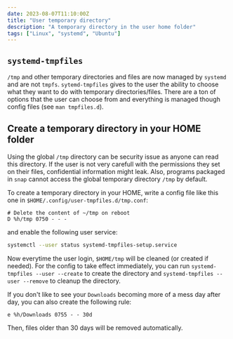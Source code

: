 ```yaml
---
date: 2023-08-07T11:10:00Z
title: "User temporary directory"
description: "A temporary directory in the user home folder"
tags: ["Linux", "systemd", "Ubuntu"]
---
```


## `systemd-tmpfiles`

`/tmp` and other temporary directories and files are now managed by `systemd` and are not `tmpfs`. `sytemd-tmpfiles` gives to the user the ability to choose what they want to do with temporary directories/files. There are a ton of options that the user can choose from and everything is managed though config files (see `man tmpfiles.d`).

## Create a temporary directory in your HOME folder

Using the global `/tmp` directory can be security issue as anyone can read this directory. If the user is not very carefull with the permissions they set on their files, confidential information might leak. Also, programs packaged in `snap` cannot access the global temporary directory `/tmp` by default.

To create a temporary directory in your HOME, write a config file like this one in `$HOME/.config/user-tmpfiles.d/tmp.conf`:

```
# Delete the content of ~/tmp on reboot
D %h/tmp 0750 - - -
```

and enable the following user service:

```bash
systemctl --user status systemd-tmpfiles-setup.service
```

Now everytime the user login, `$HOME/tmp` will be cleaned (or created if needed). For the config to take effect immediately, you can run `systemd-tmpfiles --user --create` to create the directory and `systemd-tmpfiles --user --remove` to cleanup the directory.

If you don't like to see your `Downloads` becoming more of a mess day after day, you can also create the following rule:

```
e %h/Downloads 0755 - - 30d
```

Then, files older than 30 days will be removed automatically.
